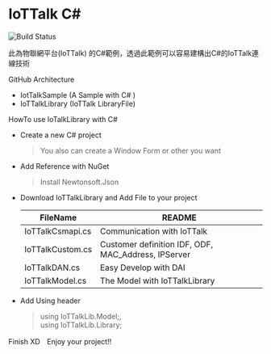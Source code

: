 # IoTTalk C#
![Build Status](https://travis-ci.org/joemccann/dillinger.svg?branch=master)

此為物聯網平台(IoTTalk) 的C#範例，透過此範例可以容易建構出C#的IoTTalk連線技術

GitHub Architecture
  - IotTalkSample (A Sample with C# )
  - IoTTalkLibrary (IoTTalk LibraryFile)

HowTo use IoTalkLibrary with C#
  - Create a new C# project 
    
    >You also can create a Window Form or other you want
  - Add Reference with NuGet
    
    >Install Newtonsoft.Json
  - Download IoTTalkLibrary and Add File to your project
  
    | FileName | README |
    | ------ | ------ |
    | IoTTalkCsmapi.cs | Communication with IoTTalk |
    | IoTTalkCustom.cs | Customer definition IDF, ODF, MAC_Address, IPServer |
    | IoTTalkDAN.cs | Easy Develop with DAI |
    | IoTTalkModel.cs | The Model with IoTTalkLibrary |

  - Add Using header
    >using IoTTalkLib.Model;,    
    >using IoTTalkLib.Library;
    
Finish XD　Enjoy your project!!

